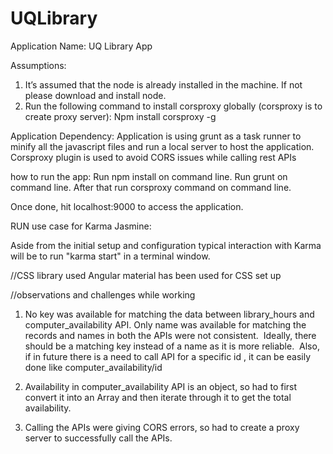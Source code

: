 # UQLibrary
Application Name: UQ Library App

Assumptions:
1. It’s assumed that the node is already installed in the machine. If not please download and install node.
2. Run the following command to install corsproxy globally (corsproxy is to create proxy server):
Npm install corsproxy -g

Application Dependency:
Application is using grunt as a task runner to minify all the javascript files and run a local server to host the application.
Corsproxy plugin is used to avoid CORS issues while calling rest APIs

how to run the app:
  Run npm install on command line.
 Run grunt on command line.
After that run corsproxy command on command line.

Once done, hit localhost:9000 to access the application.



RUN use case for Karma Jasmine:

Aside from the initial setup and configuration typical interaction with Karma will be to run "karma start" in a terminal window.

//CSS library used
Angular material has been used for CSS set up 

//observations and challenges while working

1. No key was available for matching the data between library_hours and computer_availability API. Only name was available for matching the records and names in both the APIs were not consistent. 
Ideally, there should be a matching key instead of a name as it is more reliable.
 Also, if in future there is a need to call API for a specific id , it can be easily done like computer_availability/id

2. Availability in computer_availability API is an object, so had to first convert it into an Array and then iterate through it to get the total availability.

3. Calling the APIs were giving CORS errors, so had to create a proxy server to successfully call the APIs.

